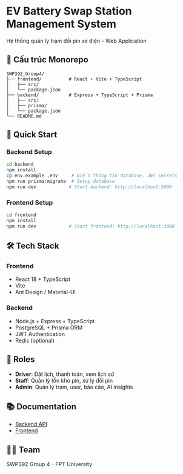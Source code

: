 # EV Battery Swap Station Management System

Hệ thống quản lý trạm đổi pin xe điện - Web Application

## 📁 Cấu trúc Monorepo

```
SWP392_Group4/
├── frontend/          # React + Vite + TypeScript
│   ├── src/
│   └── package.json
├── backend/           # Express + TypeScript + Prisma
│   ├── src/
│   ├── prisma/
│   └── package.json
└── README.md
```

## 🚀 Quick Start

### Backend Setup

```bash
cd backend
npm install
cp env.example .env     # Điền thông tin database, JWT secrets
npm run prisma:migrate  # Setup database
npm run dev            # Start backend: http://localhost:5000
```

### Frontend Setup

```bash
cd frontend
npm install
npm run dev            # Start frontend: http://localhost:3000
```

## 🛠️ Tech Stack

### Frontend

- React 18 + TypeScript
- Vite
- Ant Design / Material-UI

### Backend

- Node.js + Express + TypeScript
- PostgreSQL + Prisma ORM
- JWT Authentication
- Redis (optional)

## 👥 Roles

- **Driver**: Đặt lịch, thanh toán, xem lịch sử
- **Staff**: Quản lý tồn kho pin, xử lý đổi pin
- **Admin**: Quản lý trạm, user, báo cáo, AI insights

## 📚 Documentation

- [Backend API](./backend/README.md)
- [Frontend](./frontend/README.md)

## 👨‍💻 Team

SWP392 Group 4 - FPT University
